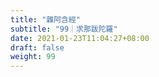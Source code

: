 ```yaml
---
title: "雜阿含經"
subtitle: "99｜求那跋陀羅"
date: 2021-01-23T11:04:27+08:00
draft: false
weight: 99
---
```


